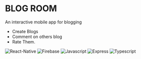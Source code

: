 # BLOG ROOM
An interactive mobile app for blogging
* Create Blogs
* Comment on others blog
* Rate Them.


![React-Native](https://img.shields.io/badge/-React%20Native-blue?style=for-the-badge&logo=react)
![Firebase](https://img.shields.io/badge/-Firebase-yellow?style=for-the-badge&logo=firebase)
![Javascript](https://img.shields.io/badge/-Javascript-yellow?style=for-the-badge&logo=javaScript&labelColor=black)
![Express](https://img.shields.io/badge/-React-blue?style=for-the-badge&logo=React&logoColor=black)
![Typescript](https://img.shields.io/badge/-Typescript-blue?style=for-the-badge&logo=typescript&logoColor=white)

